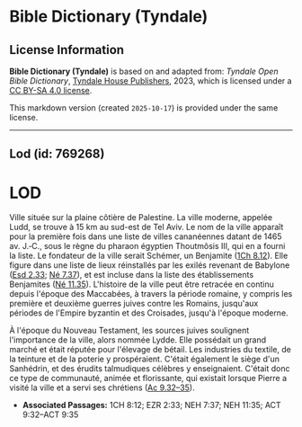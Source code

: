 # Bible Dictionary (Tyndale)

## License Information

**Bible Dictionary (Tyndale)** is based on and adapted from: _Tyndale Open Bible Dictionary_, [Tyndale House Publishers](https://tyndaleopenresources.com/), 2023, which is licensed under a [CC BY-SA 4.0 license](https://creativecommons.org/licenses/by-sa/4.0/legalcode.en).

This markdown version (created `2025-10-17`) is provided under the same license.



--------------------------------

## Lod (id: 769268)

LOD
===

Ville située sur la plaine côtière de Palestine. La ville moderne, appelée Ludd, se trouve à 15 km au sud\-est de Tel Aviv. Le nom de la ville apparaît pour la première fois dans une liste de villes cananéennes datant de 1465 av. J.‑C., sous le règne du pharaon égyptien Thoutmôsis III, qui en a fourni la liste. Le fondateur de la ville serait Schémer, un Benjamite ([1Ch 8\.12](https://ref.ly/1Chr8:12)). Elle figure dans une liste de lieux réinstallés par les exilés revenant de Babylone ([Esd 2\.33](https://ref.ly/Ezra2:33); [Né 7\.37](https://ref.ly/Neh7:37)), et est incluse dans la liste des établissements Benjamites ([Né 11\.35](https://ref.ly/Neh11:35)). L'histoire de la ville peut être retracée en continu depuis l'époque des Maccabées, à travers la période romaine, y compris les première et deuxième guerres juives contre les Romains, jusqu'aux périodes de l'Empire byzantin et des Croisades, jusqu'à l'époque moderne.

À l'époque du Nouveau Testament, les sources juives soulignent l'importance de la ville, alors nommée Lydde. Elle possédait un grand marché et était réputée pour l'élevage de bétail. Les industries du textile, de la teinture et de la poterie y prospéraient. C'était également le siège d'un Sanhédrin, et des érudits talmudiques célèbres y enseignaient. C'était donc ce type de communauté, animée et florissante, qui existait lorsque Pierre a visité la ville et a servi ses chrétiens ([Ac 9\.32–35](https://ref.ly/Acts9:32-Acts9:35)).

* **Associated Passages:** 1CH 8:12; EZR 2:33; NEH 7:37; NEH 11:35; ACT 9:32–ACT 9:35

